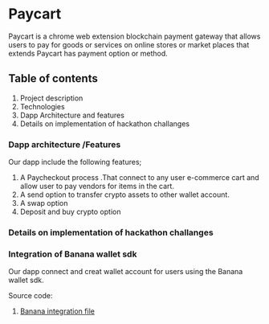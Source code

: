 # Paycart 

Paycart is a chrome web extension blockchain payment gateway that allows users to pay for goods or services on online stores or market places
that extends Paycart has payment option or method.

## Table of contents

1. Project description
1. Technologies
1. Dapp Architecture and features
1. Details on implementation of hackathon challanges 


### Dapp architecture /Features

Our dapp include the following features;

1. A Paycheckout process .That connect to any user e-commerce cart and allow user to pay vendors for items in the cart.
2. A send option to transfer crypto assets to other wallet account.
3. A swap option
4. Deposit and buy crypto option


### Details on implementation of hackathon challanges 

###   Integration of Banana wallet sdk

Our dapp connect and creat wallet account for users using the Banana  wallet sdk.

Source code:
 1. [Banana integration file ](https://github.com/scapula07/Paycart/blob/master/server/controllers/bananaWalletController.js)
